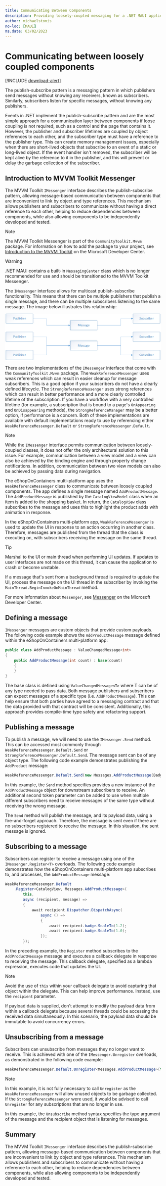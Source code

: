 ```yaml
---
title: Communicating Between Components
description: Providing loosely-coupled messaging for a .NET MAUI application
author: michaelstonis
no-loc: [MAUI]
ms.date: 03/02/2023
---
```


# Communicating between loosely coupled components

[!INCLUDE [download-alert](includes/download-alert.md)]

The publish-subscribe pattern is a messaging pattern in which publishers send messages without knowing any receivers, known as subscribers. Similarly, subscribers listen for specific messages, without knowing any publishers.

Events in .NET implement the publish-subscribe pattern and are the most simple approach for a communication layer between components if loose coupling is not required, such as a control and the page that contains it. However, the publisher and subscriber lifetimes are coupled by object references to each other, and the subscriber type must have a reference to the publisher type. This can create memory management issues, especially when there are short-lived objects that subscribe to an event of a static or long-lived object. If the event handler isn't removed, the subscriber will be kept alive by the reference to it in the publisher, and this will prevent or delay the garbage collection of the subscriber.

## Introduction to MVVM Toolkit Messenger

The MVVM Toolkit `IMessenger` interface describes the publish-subscribe pattern, allowing message-based communication between components that are inconvenient to link by object and type references. This mechanism allows publishers and subscribers to communicate without having a direct reference to each other, helping to reduce dependencies between components, while also allowing components to be independently developed and tested.

> [!NOTE]
> The MVVM Toolkit Messenger is part of the `CommunityToolkit.Mvvm` package. For information on how to add the package to your project, see [Introduction to the MVVM Toolkit](/dotnet/communitytoolkit/mvvm/) on the Microsoft Developer Center.

> [!WARNING]
> .NET MAUI contains a built-in `MessagingCenter` class which is no longer recommended for use and should be transitioned to the MVVM Toolkit Messenger.

The `IMessenger` interface allows for multicast publish-subscribe functionality. This means that there can be multiple publishers that publish a single message, and there can be multiple subscribers listening to the same message. The image below illustrates this relationship:

![Multicast publish-subscribe functionality.](./media/messaging-center.png)

There are two implementations of the `IMessenger` interface that come with the `CommunityToolkit.Mvvm` package. The `WeakReferenceMessenger` uses weak references which can result in easier cleanup for message subscribers. This is a good option if your subscribers do not have a clearly defined lifecycle. The `StrongReferenceMessenger` uses strong references which can result in better performance and a more clearly controlled lifetime of the subscription. If you have a workflow with a very controlled lifetime (for example, a subscription that is bound to a page's `OnAppearing` and `OnDisappearing` methods), the `StrongReferenceManager` may be a better option, if performance is a concern. Both of these implementations are available with default implementations ready to use by referencing either `WeakReferenceMessenger.Default` or `StrongReferenceMessenger.Default`.

> [!NOTE]
> While the `IMessenger` interface permits communication between loosely-coupled classes, it does not offer the only architectural solution to this issue. For example, communication between a view model and a view can also be achieved by the binding engine and through property change notifications. In addition, communication between two view models can also be achieved by passing data during navigation.

The eShopOnContainers multi-platform app uses the `WeakReferenceMessenger` class to communicate between loosely coupled components. The app defines a single message named `AddProductMessage`. The `AddProductMessage` is published by the `CatalogViewModel` class when an item is added to the shopping basket. In return, the `CatalogView` class subscribes to the message and uses this to highlight the product adds with animation in response.

In the eShopOnContainers multi-platform app, `WeakReferenceMessenger` is used to update the UI in response to an action occurring in another class. Therefore, messages are published from the thread that the class is executing on, with subscribers receiving the message on the same thread.

> [!TIP]
> Marshal to the UI or main thread when performing UI updates. If updates to user interfaces are not made on this thread, it can cause the application to crash or become unstable.

If a message that's sent from a background thread is required to update the UI, process the message on the UI thread in the subscriber by invoking the `MainThread.BeginInvokeOnMainThread` method.

For more information about `Messenger`, see [Messenger](/dotnet/communitytoolkit/mvvm/messenger) on the Microsoft Developer Center.

## Defining a message

`IMessenger` messages are custom objects that provide custom payloads. The following code example shows the `AddProductMessage` message defined within the eShopOnContainers multi-platform app:

```csharp
public class AddProductMessage : ValueChangedMessage<int>
{
    public AddProductMessage(int count) : base(count)
    {
    }
}
```

The base class is defined using `ValueChangedMessage<T>` where T can be of any type needed to pass data. Both message publishers and subscribers can expect messages of a specific type (i.e. `AddProductMessage`). This can help ensure that both parties have agreed to a messaging contract and that the data provided with that contract will be consistent. Additionally, this approach provides compile-time type safety and refactoring support.

## Publishing a message

To publish a message, we will need to use the `IMessenger.Send` method. This can be accessed most commonly through `WeakReferenceMessenger.Default.Send` or `StrongReferenceMessenger.Default.Send`. The message sent can be of any object type. The following code example demonstrates publishing the `AddProduct` message:

```csharp
WeakReferenceMessenger.Default.Send(new Messages.AddProductMessage(BadgeCount));
```

In this example, the `Send` method specifies provides a new instance of the `AddProductMessage` object for downstream subscribers to receive. An additional second token parameter can be added to use when multiple different subscribers need to receive messages of the same type without receiving the wrong message.

The `Send` method will publish the message, and its payload data, using a fire-and-forget approach. Therefore, the message is sent even if there are no subscribers registered to receive the message. In this situation, the sent message is ignored.

## Subscribing to a message

Subscribers can register to receive a message using one of the `IMessenger.Register<T>` overloads. The following code example demonstrates how the eShopOnContainers multi-platform app subscribes to, and processes, the `AddProductMessage` message:

```csharp
WeakReferenceMessenger.Default
    .Register<CatalogView, Messages.AddProductMessage>(
        this,
        async (recipient, message) =>
        {
            await recipient.Dispatcher.DispatchAsync(
                async () =>
                {
                    await recipient.badge.ScaleTo(1.2);
                    await recipient.badge.ScaleTo(1.0);
                });
        });
```

In the preceding example, the `Register` method subscribes to the `AddProductMessage` message and executes a callback delegate in response to receiving the message. This callback delegate, specified as a lambda expression, executes code that updates the UI.

> [!NOTE]
> Avoid the use of `this` within your callback delegate to avoid capturing that object within the delegate. This can help improve performance. Instead, use the `recipient` parameter.

If payload data is supplied, don't attempt to modify the payload data from within a callback delegate because several threads could be accessing the received data simultaneously. In this scenario, the payload data should be immutable to avoid concurrency errors.

## Unsubscribing from a message

Subscribers can unsubscribe from messages they no longer want to receive. This is achieved with one of the `IMessenger.Unregister` overloads, as demonstrated in the following code example:

```csharp
WeakReferenceMessenger.Default.Unregister<Messages.AddProductMessage>(this);
```

> [!NOTE]
> In this example, it is not fully necessary to call `Unregister` as the `WeakReferenceMessenger` will allow unused objects to be garbage collected. If the `StrongReferenceMessenger` were used, it would be advised to call `Unregister` for any subscriptions that are no longer in use.

In this example, the `Unsubscribe` method syntax specifies the type argument of the message and the recipient object that is listening for messages.

## Summary

The MVVM Toolkit `IMessenger` interface describes the publish-subscribe pattern, allowing message-based communication between components that are inconvenient to link by object and type references. This mechanism allows publishers and subscribers to communicate without having a reference to each other, helping to reduce dependencies between components, while also allowing components to be independently developed and tested.
